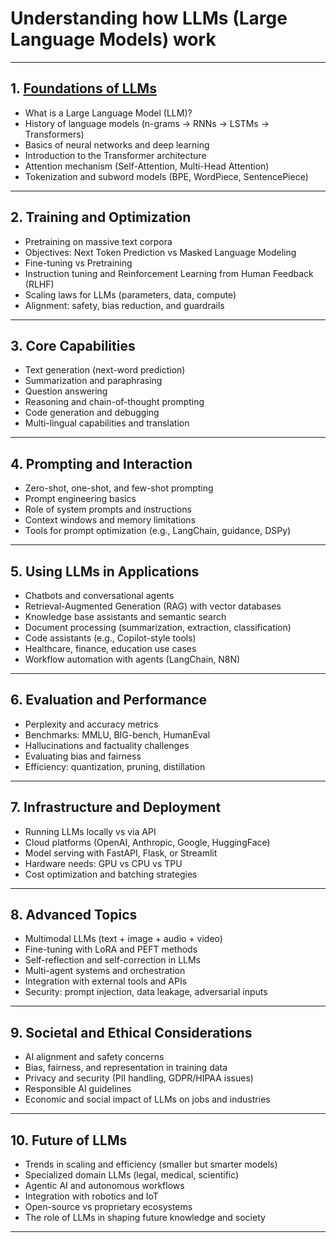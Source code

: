# **Understanding how LLMs (Large Language Models) work**

---

## 1. [Foundations of LLMs](https://github.com/fromsantanu/LLM-Based-Agentic-Systems/blob/main/LLM/p1.md)

* What is a Large Language Model (LLM)?
* History of language models (n-grams → RNNs → LSTMs → Transformers)
* Basics of neural networks and deep learning
* Introduction to the Transformer architecture
* Attention mechanism (Self-Attention, Multi-Head Attention)
* Tokenization and subword models (BPE, WordPiece, SentencePiece)

---

## 2. Training and Optimization

* Pretraining on massive text corpora
* Objectives: Next Token Prediction vs Masked Language Modeling
* Fine-tuning vs Pretraining
* Instruction tuning and Reinforcement Learning from Human Feedback (RLHF)
* Scaling laws for LLMs (parameters, data, compute)
* Alignment: safety, bias reduction, and guardrails

---

## 3. Core Capabilities

* Text generation (next-word prediction)
* Summarization and paraphrasing
* Question answering
* Reasoning and chain-of-thought prompting
* Code generation and debugging
* Multi-lingual capabilities and translation

---

## 4. Prompting and Interaction

* Zero-shot, one-shot, and few-shot prompting
* Prompt engineering basics
* Role of system prompts and instructions
* Context windows and memory limitations
* Tools for prompt optimization (e.g., LangChain, guidance, DSPy)

---

## 5. Using LLMs in Applications

* Chatbots and conversational agents
* Retrieval-Augmented Generation (RAG) with vector databases
* Knowledge base assistants and semantic search
* Document processing (summarization, extraction, classification)
* Code assistants (e.g., Copilot-style tools)
* Healthcare, finance, education use cases
* Workflow automation with agents (LangChain, N8N)

---

## 6. Evaluation and Performance

* Perplexity and accuracy metrics
* Benchmarks: MMLU, BIG-bench, HumanEval
* Hallucinations and factuality challenges
* Evaluating bias and fairness
* Efficiency: quantization, pruning, distillation

---

## 7. Infrastructure and Deployment

* Running LLMs locally vs via API
* Cloud platforms (OpenAI, Anthropic, Google, HuggingFace)
* Model serving with FastAPI, Flask, or Streamlit
* Hardware needs: GPU vs CPU vs TPU
* Cost optimization and batching strategies

---

## 8. Advanced Topics

* Multimodal LLMs (text + image + audio + video)
* Fine-tuning with LoRA and PEFT methods
* Self-reflection and self-correction in LLMs
* Multi-agent systems and orchestration
* Integration with external tools and APIs
* Security: prompt injection, data leakage, adversarial inputs

---

## 9. Societal and Ethical Considerations

* AI alignment and safety concerns
* Bias, fairness, and representation in training data
* Privacy and security (PII handling, GDPR/HIPAA issues)
* Responsible AI guidelines
* Economic and social impact of LLMs on jobs and industries

---

## 10. Future of LLMs

* Trends in scaling and efficiency (smaller but smarter models)
* Specialized domain LLMs (legal, medical, scientific)
* Agentic AI and autonomous workflows
* Integration with robotics and IoT
* Open-source vs proprietary ecosystems
* The role of LLMs in shaping future knowledge and society

---


